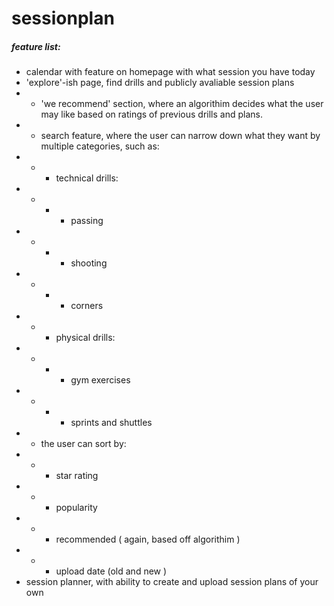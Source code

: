 # sessionplan

##### feature list:
- calendar with feature on homepage with what session you have today
- 'explore'-ish page, find drills and publicly avaliable session plans
- - 'we recommend' section, where an algorithim decides what the user may like based on ratings of previous drills and plans.
- - search feature, where the user can narrow down what they want by multiple categories, such as:
- - - technical drills:
- - - - passing
- - - - shooting
- - - - corners
- - - physical drills:
- - - - gym exercises
- - - - sprints and shuttles
- - the user can sort by:
- - - star rating
- - - popularity
- - - recommended ( again, based off algorithim )
- - - upload date  (old and new )
- session planner, with ability to create and upload session plans of your own